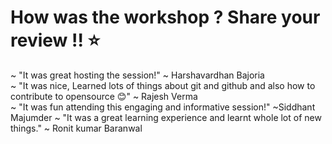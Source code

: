 # How was the workshop ? Share your review !! :star:

~ "It was great hosting the session!" ~ Harshavardhan Bajoria  
~ "It was nice, Learned lots of things about git and github and also how to contribute to opensource :blush:" ~ Rajesh Verma <br>
~ "It was fun attending this engaging and informative session!" ~Siddhant Majumder
~ "It was a great learning experience and learnt whole lot of new things." ~ Ronit kumar Baranwal

